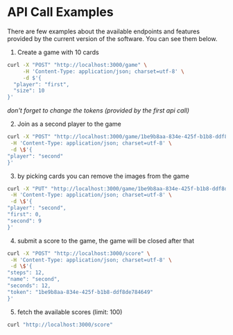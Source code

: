 # API Call Examples

There are few examples about the available endpoints and features provided by the current version of the software. You can see them below.

1. Create a game with 10 cards

```bash
curl -X "POST" "http://localhost:3000/game" \
     -H 'Content-Type: application/json; charset=utf-8' \
     -d $'{
  "player": "first",
  "size": 10
}'
```

_don't forget to change the tokens (provided by the first api call)_

2. Join as a second player to the game

```bash
curl -X "POST" "http://localhost:3000/game/1be9b8aa-834e-425f-b1b8-ddf8de784649/join" \
 -H 'Content-Type: application/json; charset=utf-8' \
 -d \$'{
"player": "second"
}'
```

3. by picking cards you can remove the images from the game

```bash
curl -X "PUT" "http://localhost:3000/game/1be9b8aa-834e-425f-b1b8-ddf8de784649/pick" \
 -H 'Content-Type: application/json; charset=utf-8' \
 -d \$'{
"player": "second",
"first": 0,
"second": 9
}'
```

4. submit a score to the game, the game will be closed after that

```bash
curl -X "POST" "http://localhost:3000/score" \
 -H 'Content-Type: application/json; charset=utf-8' \
 -d \$'{
"steps": 12,
"name": "second",
"seconds": 12,
"token": "1be9b8aa-834e-425f-b1b8-ddf8de784649"
}'
```

5. fetch the available scores (limit: 100)

```bash
curl "http://localhost:3000/score"
```
